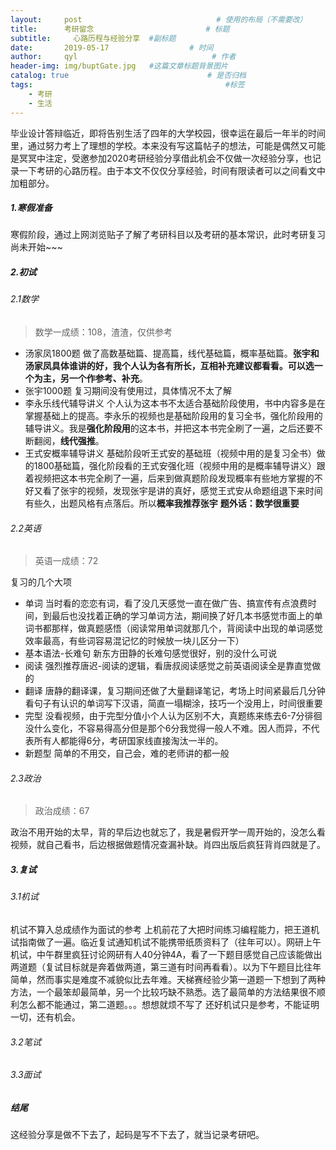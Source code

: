 ```yaml
---
layout:     post                              # 使用的布局（不需要改）
title:      考研留念                         # 标题 
subtitle:     心路历程与经验分享  #副标题
date:       2019-05-17                  # 时间
author:     qyl                              # 作者
header-img: img/buptGate.jpg   #这篇文章标题背景图片
catalog: true                               # 是否归档
tags:                                           #标签
    - 考研
    - 生活
---
```


毕业设计答辩临近，即将告别生活了四年的大学校园，很幸运在最后一年半的时间里，通过努力考上了理想的学校。本来没有写这篇帖子的想法，可能是偶然又可能是冥冥中注定，受邀参加2020考研经验分享借此机会不仅做一次经验分享，也记录一下考研的心路历程。由于本文不仅仅分享经验，时间有限读者可以之间看文中加粗部分。

##### 1.寒假准备
寒假阶段，通过上网浏览贴子了解了考研科目以及考研的基本常识，此时考研复习尚未开始~~~

##### 2.初试
###### 2.1数学
> 数学一成绩：108，渣渣，仅供参考
* 汤家凤1800题
做了高数基础篇、提高篇，线代基础篇，概率基础篇。**张宇和汤家凤具体谁讲的好，我个人认为各有所长，互相补充建议都看看。可以选一个为主，另一个作参考、补充**。
* 张宇1000题
复习期间没有使用过，具体情况不太了解
* 李永乐线代辅导讲义
个人认为这本书不太适合基础阶段使用，书中内容多是在掌握基础上的提高。李永乐的视频也是基础阶段用的复习全书，强化阶段用的辅导讲义。我是**强化阶段用**的这本书，并把这本书完全刷了一遍，之后还要不断翻阅，**线代强推**。
* 王式安概率辅导讲义
基础阶段听王式安的基础班（视频中用的是复习全书）做的1800基础篇，强化阶段看的王式安强化班（视频中用的是概率辅导讲义）跟着视频把这本书完全刷了一遍，后来到做真题阶段发现概率有些地方掌握的不好又看了张宇的视频，发现张宇是讲的真好，感觉王式安从命题组退下来时间有些久，出题风格有点落后。所以**概率我推荐张宇**
**题外话：数学很重要**


###### 2.2英语

> 英语一成绩：72

复习的几个大项
* 单词
当时看的恋恋有词，看了没几天感觉一直在做广告、搞宣传有点浪费时间，到最后也没找着正确的学习单词方法，期间换了好几本书感觉市面上的单词书都那样，做真题感悟（阅读常用单词就那几个，背阅读中出现的单词感觉效率最高，有些词容易混记忆的时候放一块儿区分一下）
* 基本语法-长难句
新东方田静的长难句感觉很好，别的没什么可说
* 阅读
强烈推荐唐迟-阅读的逻辑，看唐叔阅读感觉之前英语阅读全是靠直觉做的
* 翻译
唐静的翻译课，复习期间还做了大量翻译笔记，考场上时间紧最后几分钟看句子有认识的单词写下汉语，简直一塌糊涂，技巧一个没用上，时间很重要
* 完型
没看视频，由于完型分值小个人认为区别不大，真题练来练去6-7分徘徊没什么变化，不容易得高分但是那个6分我觉得一般人不难。因人而异，不代表所有人都能得6分，考研国家线直接淘汰一半的。
* 新题型 
简单的不用交，自己会，难的老师讲的都一般
###### 2.3政治

> 政治成绩：67

政治不用开始的太早，背的早后边也就忘了，我是暑假开学一周开始的，没怎么看视频，就自己看书，后边根据做题情况查漏补缺。肖四出版后疯狂背肖四就是了。

##### 3.复试
###### 3.1机试
机试不算入总成绩作为面试的参考
上机前花了大把时间练习编程能力，把王道机试指南做了一遍。临近复试通知机试不能携带纸质资料了（往年可以）。网研上午机试，中午群里疯狂讨论网研有人40分钟4A，看了一下题目感觉自己应该能做出两道题（复试目标就是奔着做两道，第三道有时间再看看）。以为下午题目比往年简单，然而事实是难度不减貌似比去年难。天梯赛经验少第一道题一下想到了两种方法，一个最笨却最简单，另一个比较巧缺不熟悉。选了最简单的方法结果很不顺利怎么都不能通过，第二道题。。。想想就烦不写了
还好机试只是参考，不能证明一切，还有机会。
###### 3.2笔试
###### 3.3面试
##### 结尾
这经验分享是做不下去了，起码是写不下去了，就当记录考研吧。